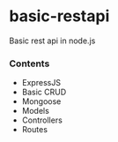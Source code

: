 # basic-restapi
Basic rest api in node.js  

### Contents
- ExpressJS
- Basic CRUD
- Mongoose
- Models
- Controllers
- Routes
